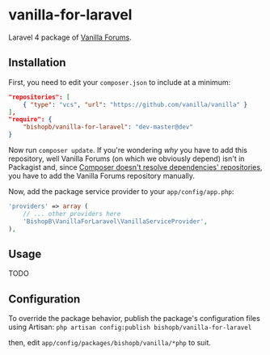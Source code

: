 vanilla-for-laravel
===================

Laravel 4 package of [Vanilla Forums](https://github.com/vanilla/vanilla).

Installation
------------
First, you need to edit your `composer.json` to include at a minimum:
```json
"repositories": [
    { "type": "vcs", "url": "https://github.com/vanilla/vanilla" }
],
"require": {
    "bishopb/vanilla-for-laravel": "dev-master@dev"
}
```
Now run `composer update`.  If you're wondering *why* you have to add this repository, well Vanilla Forums (on which we obviously depend) isn't in Packagist and, since [Composer doesn't resolve dependencies' repositories](https://getcomposer.org/doc/faqs/why-can't-composer-load-repositories-recursively.md), you have to add the Vanilla Forums repository manually.

Now, add the package service provider to your `app/config/app.php`:
```php
'providers' => array (
    // ... other providers here
    'BishopB\VanillaForLaravel\VanillaServiceProvider',
),
```


Usage
-----
TODO

Configuration
-------------
To override the package behavior, publish the package's configuration files using Artisan:
`php artisan config:publish bishopb/vanilla-for-laravel`

then, edit `app/config/packages/bishopb/vanilla/*php` to suit.

